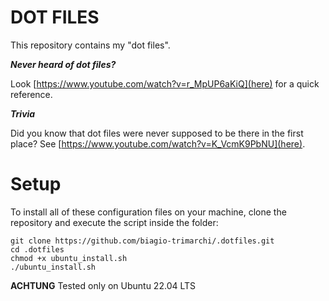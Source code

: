 DOT FILES
==

This repository contains my "dot files".

___Never heard of dot files?___ 

Look [https://www.youtube.com/watch?v=r_MpUP6aKiQ](here) for a quick reference.


___Trivia___

Did you know that dot files were never supposed to be there in the first place?
See [https://www.youtube.com/watch?v=K_VcmK9PbNU](here).

# Setup
To install all of these configuration files on your machine, clone the repository and execute the script inside the folder:
```Shell
git clone https://github.com/biagio-trimarchi/.dotfiles.git
cd .dotfiles
chmod +x ubuntu_install.sh
./ubuntu_install.sh
```

**ACHTUNG** Tested only on Ubuntu 22.04 LTS

